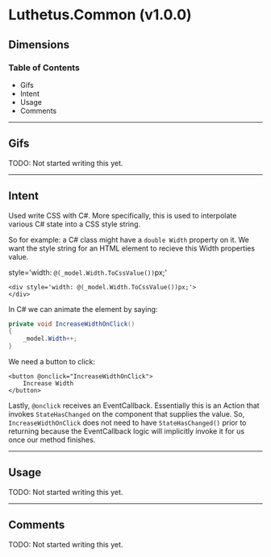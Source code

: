 # Luthetus.Common (v1.0.0)

## Dimensions

### Table of Contents
- Gifs
- Intent
- Usage
- Comments

---

## Gifs
TODO: Not started writing this yet.

---

## Intent
Used write CSS with C#. More specifically,
this is used to interpolate various C# state
into a CSS style string.

So for example: a C# class might have a `double Width` property on it. We want the style string for an HTML element to recieve this Width properties value.

style='width: `@(_model.Width.ToCssValue())`px;'

```razor
<div style='width: @(_model.Width.ToCssValue())px;'>
</div>
```

In C# we can animate the element by saying:

```csharp
private void IncreaseWidthOnClick()
{
    _model.Width++;
}
```

We need a button to click:

```razor
<button @onclick="IncreaseWidthOnClick">
    Increase Width
</button>
```

Lastly, `@onclick` receives an EventCallback. Essentially this is an Action that invokes `StateHasChanged` on the component that supplies the value. So, `IncreaseWidthOnClick` does not need to have `StateHasChanged()` prior to returning because the EventCallback logic will implicitly invoke it for us once our method finishes.

---

## Usage
TODO: Not started writing this yet.

---

## Comments
TODO: Not started writing this yet.